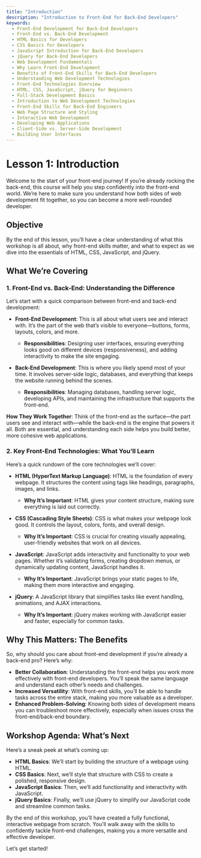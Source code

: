 ```yaml
---
title: "Introduction"
description: "Introduction to Front-End for Back-End Developers"
keywords:
  - Front-End Development for Back-End Developers
  - Front-End vs. Back-End Development
  - HTML Basics for Developers
  - CSS Basics for Developers
  - JavaScript Introduction for Back-End Developers
  - jQuery for Back-End Developers
  - Web Development Fundamentals
  - Why Learn Front-End Development
  - Benefits of Front-End Skills for Back-End Developers
  - Understanding Web Development Technologies
  - Front-End Technologies Overview
  - HTML, CSS, JavaScript, jQuery for Beginners
  - Full-Stack Development Basics
  - Introduction to Web Development Technologies
  - Front-End Skills for Back-End Engineers
  - Web Page Structure and Styling
  - Interactive Web Development
  - Developing Web Applications
  - Client-Side vs. Server-Side Development
  - Building User Interfaces
---
```


# Lesson 1: Introduction

Welcome to the start of your front-end journey! If you’re already rocking the back-end, this course will help you step confidently into the front-end world. We’re here to make sure you understand how both sides of web development fit together, so you can become a more well-rounded developer.

## Objective
By the end of this lesson, you’ll have a clear understanding of what this workshop is all about, why front-end skills matter, and what to expect as we dive into the essentials of HTML, CSS, JavaScript, and jQuery.

## What We’re Covering

### 1. Front-End vs. Back-End: Understanding the Difference
Let’s start with a quick comparison between front-end and back-end development:

- **Front-End Development**: This is all about what users see and interact with. It’s the part of the web that’s visible to everyone—buttons, forms, layouts, colors, and more.
    - **Responsibilities**: Designing user interfaces, ensuring everything looks good on different devices (responsiveness), and adding interactivity to make the site engaging.

- **Back-End Development**: This is where you likely spend most of your time. It involves server-side logic, databases, and everything that keeps the website running behind the scenes.
    - **Responsibilities**: Managing databases, handling server logic, developing APIs, and maintaining the infrastructure that supports the front-end.

**How They Work Together**: Think of the front-end as the surface—the part users see and interact with—while the back-end is the engine that powers it all. Both are essential, and understanding each side helps you build better, more cohesive web applications.

### 2. Key Front-End Technologies: What You’ll Learn
Here’s a quick rundown of the core technologies we’ll cover:

- **HTML (HyperText Markup Language)**: HTML is the foundation of every webpage. It structures the content using tags like headings, paragraphs, images, and links.
    - **Why It’s Important**: HTML gives your content structure, making sure everything is laid out correctly.

- **CSS (Cascading Style Sheets)**: CSS is what makes your webpage look good. It controls the layout, colors, fonts, and overall design.
    - **Why It’s Important**: CSS is crucial for creating visually appealing, user-friendly websites that work on all devices.

- **JavaScript**: JavaScript adds interactivity and functionality to your web pages. Whether it’s validating forms, creating dropdown menus, or dynamically updating content, JavaScript handles it.
    - **Why It’s Important**: JavaScript brings your static pages to life, making them more interactive and engaging.

- **jQuery**: A JavaScript library that simplifies tasks like event handling, animations, and AJAX interactions.
    - **Why It’s Important**: jQuery makes working with JavaScript easier and faster, especially for common tasks.

## Why This Matters: The Benefits
So, why should you care about front-end development if you’re already a back-end pro? Here’s why:

- **Better Collaboration**: Understanding the front-end helps you work more effectively with front-end developers. You’ll speak the same language and understand each other’s needs and challenges.
- **Increased Versatility**: With front-end skills, you’ll be able to handle tasks across the entire stack, making you more valuable as a developer.
- **Enhanced Problem-Solving**: Knowing both sides of development means you can troubleshoot more effectively, especially when issues cross the front-end/back-end boundary.

## Workshop Agenda: What’s Next
Here’s a sneak peek at what’s coming up:

- **HTML Basics**: We’ll start by building the structure of a webpage using HTML.
- **CSS Basics**: Next, we’ll style that structure with CSS to create a polished, responsive design.
- **JavaScript Basics**: Then, we’ll add functionality and interactivity with JavaScript.
- **jQuery Basics**: Finally, we’ll use jQuery to simplify our JavaScript code and streamline common tasks.

By the end of this workshop, you’ll have created a fully functional, interactive webpage from scratch. You’ll walk away with the skills to confidently tackle front-end challenges, making you a more versatile and effective developer.

Let’s get started!
